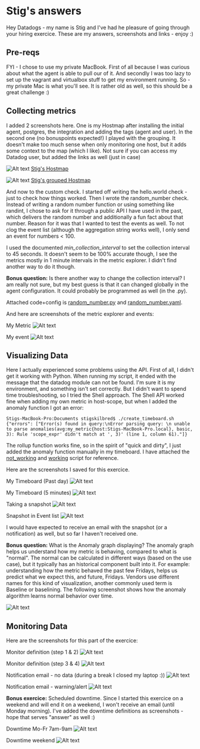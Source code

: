 # Stig's answers

Hey Datadogs - my name is Stig and I've had he pleasure of going through your hiring exercice. 
These are my answers, screenshots and links - enjoy :)

## Pre-reqs
FYI - I chose to use my private MacBook. First of all because I was curious about what the agent is able to pull our of it. And secondly I was too lazy to set up the vagrant and virtualbox stuff to get my environment running. 
So - my private Mac is what you'll see. It is rather old as well, so this should be a great challenge :)

## Collecting metrics
I added 2 screenshots here. One is my Hostmap after installing the initial agent, postgres, the integration and adding the tags (agent and user). In the second one (no bonuspoints expected!) I played with the grouping. It doesn't make too much sense when only monitoring one host, but it adds some context to the map (which I like).
Not sure if you can access my Datadog user, but added the links as well (just in case)

![Alt text](screenshots/Stigs-Hostmap.png?raw=true "Hostmap")
[Stig's Hostmap](https://app.datadoghq.com/infrastructure/map?fillby=avg%3Acpuutilization&sizeby=avg%3Anometric&groupby=none&nameby=name&nometrichosts=false&tvMode=false&nogrouphosts=false&palette=green_to_orange&paletteflip=false ".. hope it works!")

![Alt text](screenshots/Stigs-grouped-Hostmap.png?raw=true "Hostmap")
[Stig's grouped Hostmap](https://app.datadoghq.com/infrastructure/map?mapid=3556&fillby=avg%3Acpuutilization&sizeby=avg%3Anometric&groupby=role%2Cenv&nameby=name&nometrichosts=false&tvMode=false&nogrouphosts=false&palette=green_to_orange&paletteflip=false ".. hope it works!")

And now to the custom check. I started off writing the hello.world check - just to check how things worked. Then I wrote the random_number check. Instead of writing a random number function or using something like randint, I chose to ask for it through a public API I have used in the past, which delivers the random number and additionally a fun fact about that number. Reason for it was that I wanted to test the events as well. To not clog the event list (although the aggregation string works well), I only send an event for numbers < 100.

I used the documented <i>min_collection_interval</i> to set the collection interval to 45 seconds. It doesn't seem to be 100% accurate though, I see the metrics mostly in 1 minute intervals in the metric explorer. I didn't find another way to do it though.

<b>Bonus question:</b> Is there another way to change the collection interval? 
I am really not sure, but my best guess is that it can changed globally in the agent configuration. It could probably be programmed as well (in the .py).

Attached code+config is [random_number.py](src/random_number.py) and [random_number.yaml](src/random_number.yaml).

And here are screenshots of the metric explorer and events:

My Metric
![Alt text](screenshots/Stigs-metric.png?raw=true "Metric")

My event
![Alt text](screenshots/Stigs-event.png?raw=true "Events")

## Visualizing Data
Here I actually experienced some problems using the API. First of all, I didn't get it working with Python. When running my script, it ended with the message that the datadog module can not be found. I'm sure it is my environment, and something isn't set correctly. But I didn't want to spend time troubleshooting, so I tried the Shell approach.
The Shell API worked fine when adding my own metric in host-scope, but when I added the anomaly function I got an error:

`Stigs-MacBook-Pro:Documents stigskilbred$ ./create_timeboard.sh {"errors": ["Error(s) found in query:\nError parsing query: \n unable to parse anomalies(avg:my_metric{host:Stigs-MacBook-Pro.local}, basic, 3): Rule 'scope_expr' didn't match at ', 3)' (line 1, column 61)."]}`

The rollup function works fine, so in the spirit of "quick and dirty", I just added the anomaly function manually in my timeboard.
I have attached the [not_working](src/create_timeboard_not_working.py) and [working](src/create_timeboard.sh) script for reference.

Here are the screenshots I saved for this exercice.

My Timeboard (Past day)
![Alt text](screenshots/Stigs-timeboard-1d.png?raw=true "Timeboard (Past day)")

My Timeboard (5 minutes)
![Alt text](screenshots/Stigs-timeboard-5m.png?raw=true "Timeboard (5 minutes)")

Taking a snapshot
![Alt text](screenshots/Stig-takes-snapshot.png?raw=true "Taking snapshot")

Snapshot in Event list
![Alt text](screenshots/Stigs-snapshot-eventlist.png?raw=true "Snapshot in Event list")

I would have expected to receive an email with the snapshot (or a notification) as well, but so far I haven't received one.

<b>Bonus question:</b> What is the Anomaly graph displaying? 
The anomaly graph helps us understand how my metric is behaving, compared to what is "normal". The normal can be calculated in different ways (based on the use case), but it typically has an historical component built into it. For example: understanding how the metric behaved the past few Fridays, helps us predict what we expect this, and future, Fridays. Vendors use different names for this kind of visualization, another commonly used term is Baseline or baselining.
The following screenshot shows how the anomaly algorithm learns normal behavior over time.

![Alt text](screenshots/Stigs-anomaly-graph.png?raw=true "Learning normal behavior")

## Monitoring Data
Here are the screenshots for this part of the exercice:

Monitor definition (step 1 & 2)
![Alt text](screenshots/Stigs-monitor-top.png?raw=true "Monitor definition")

Monitor definition (step 3 & 4)
![Alt text](screenshots/Stigs-monitor-bottom.png?raw=true "Monitor definition")

Notification email - no data (during a break I closed my laptop :))
![Alt text](screenshots/Stigs-notification-no-data.png?raw=true "Notification no data")

Notification email - warning/alert
![Alt text](screenshots/Stigs-notification-alert.png?raw=true "Alert email")

<b>Bonus exercice:</b> Scheduled downtime.
Since I started this exercice on a weekend and will end it on a weekend, I won't receive an email (until Monday morning). I've added the downtime definitions as screenshots - hope that serves "answer" as well :)

Downtime Mo-Fr 7am-9am
![Alt text](screenshots/Stigs-daily-silencer.png?raw=true "Downtime definition")

Downtime weekend
![Alt text](screenshots/Stigs-weekend-silencer.png?raw=true "Downtime definition")
